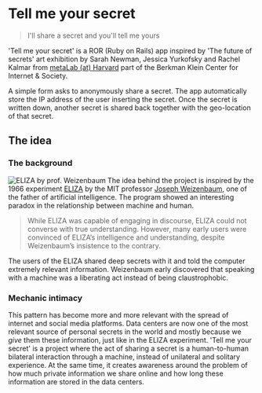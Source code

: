 # Tell me your secret

> I'll share a secret and you'll tell me yours

'Tell me your secret' is a ROR (Ruby on Rails) app inspired by 'The future of secrets' art exhibition by Sarah Newman, Jessica Yurkofsky and Rachel Kalmar from [metaLab (at) Harvard](https://metalabharvard.github.io/) part of the Berkman Klein Center for Internet & Society.

A simple form asks to anonymously share a secret. The app automatically store the IP address of the user inserting the secret.
Once the secret is written down, another secret is shared back together with the geo-location of that secret.

## The idea
### The background
![ELIZA by prof. Weizenbaum](https://en.wikipedia.org/wiki/ELIZA#/media/File:ELIZA_conversation.jpg)
The idea behind the project is inspired by the 1966 experiment [ELIZA](https://en.wikipedia.org/wiki/ELIZA) by the MIT professor [Joseph Weizenbaum](https://en.wikipedia.org/wiki/Joseph_Weizenbaum), one of the father of artificial intelligence. The program showed an interesting paradox in the relationship between machine and human.

> While ELIZA was capable of engaging in discourse, ELIZA could not converse with true understanding. However, many early users were convinced of ELIZA’s intelligence and understanding, despite Weizenbaum’s insistence to the contrary.

The users of the ELIZA shared deep secrets with it and told the computer extremely relevant information. Weizenbaum early discovered that speaking with a machine was a liberating act instead of being claustrophobic.

### Mechanic intimacy
This pattern has become more and more relevant with the spread of internet and social media platforms. Data centers are now one of the most relevant source of personal secrets in the world and mostly because we *give* them these information, just like in the ELIZA experiment.
'Tell me your secret' is a project where the act of sharing a secret is a human-to-human bilateral interaction through a machine, instead of unilateral and solitary experience.
At the same time, it creates awareness around the problem of how much private information we share online and how long these information are stored in the data centers.
